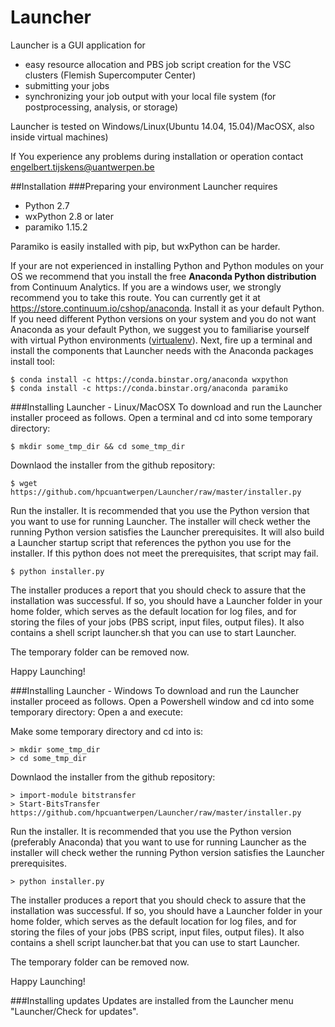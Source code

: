 # Launcher
Launcher is a GUI application for
 - easy resource allocation and PBS job script creation for the VSC clusters (Flemish Supercomputer Center)
 - submitting your jobs
 - synchronizing your job output with your local file system (for postprocessing,  analysis, or storage) 

Launcher is tested on Windows/Linux(Ubuntu 14.04, 15.04)/MacOSX, also inside virtual machines)

If You experience any problems during installation or operation contact engelbert.tijskens@uantwerpen.be

##Installation
###Preparing your environment
Launcher requires
 - Python 2.7 
 - wxPython 2.8 or later
 - paramiko 1.15.2

Paramiko is easily installed with pip, but wxPython can be harder.

If your are not experienced in installing Python and Python modules on your OS we recommend that you install the free **Anaconda Python distribution** from Continuum Analytics. If you are a windows user, we strongly recommend you to take this route. You can currently get it at https://store.continuum.io/cshop/anaconda. Install it as your default Python. If you need different Python versions on your system and you do not want Anaconda as your default Python, we suggest you to familiarise yourself with virtual Python environments ([virtualenv](http://docs.python-guide.org/en/latest/dev/virtualenvs/)). Next, fire up a terminal and install the components that Launcher needs with the Anaconda packages install tool:
```
$ conda install -c https://conda.binstar.org/anaconda wxpython
$ conda install -c https://conda.binstar.org/anaconda paramiko
```
###Installing Launcher - Linux/MacOSX
To download and run the Launcher installer proceed as follows. Open a terminal and cd into some temporary directory:
```
$ mkdir some_tmp_dir && cd some_tmp_dir
```
Downlaod the installer from the github repository:
```
$ wget https://github.com/hpcuantwerpen/Launcher/raw/master/installer.py
```
Run the installer. It is recommended that you use the Python version that you want to use for running Launcher. The installer will check wether the running Python version satisfies the Launcher prerequisites. It will also build a Launcher startup script that references the python you use for the installer. If this python does not meet the prerequisites, that script may fail.
```
$ python installer.py
```
The installer produces a report that you should check to assure that the installation was successful. If so, you should have a Launcher folder in your home folder, which serves as the default location for log files, and for storing the files of your jobs (PBS script, input files, output files). It also contains a shell script launcher.sh that you can use to start Launcher. 

The temporary folder can be removed now.

Happy Launching!

###Installing Launcher - Windows
To download and run the Launcher installer proceed as follows. Open a Powershell window and cd into some temporary directory:
Open a  and execute:

Make some temporary directory and cd into is:
```
> mkdir some_tmp_dir
> cd some_tmp_dir
```
Downlaod the installer from the github repository:
```
> import-module bitstransfer
> Start-BitsTransfer https://github.com/hpcuantwerpen/Launcher/raw/master/installer.py
```
Run the installer. It is recommended that you use the Python version (preferably Anaconda) that you want to use for running Launcher as the installer will check wether the running Python version satisfies the Launcher prerequisites. 
```
> python installer.py
```
The installer produces a report that you should check to assure that the installation was successful. If so, you should have a Launcher folder in your home folder, which serves as the default location for log files, and for storing the files of your jobs (PBS script, input files, output files). It also contains a shell script launcher.bat that you can use to start Launcher.

The temporary folder can be removed now.

Happy Launching!

###Installing updates
Updates are installed from the Launcher menu "Launcher/Check for updates".
